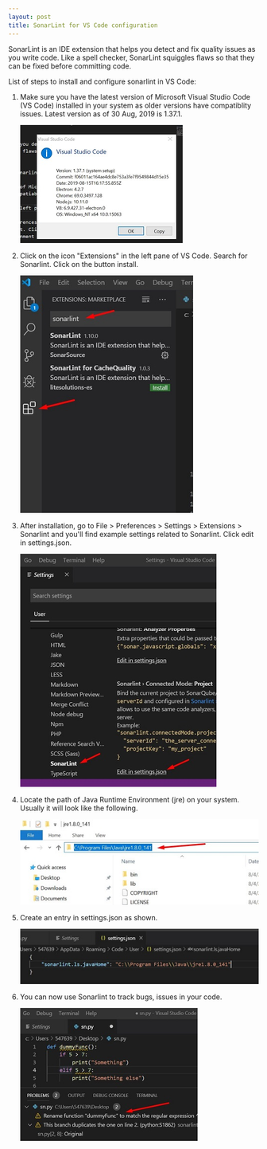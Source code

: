 ```yaml
---
layout: post
title: SonarLint for VS Code configuration
---
```

SonarLint is an IDE extension that helps you detect and fix quality issues as you write code. Like a spell checker, SonarLint squiggles flaws so that they can be fixed before committing code.

List of steps to install and configure sonarlint in VS Code:

1. Make sure you have the latest version of Microsoft Visual Studio Code (VS Code) installed in your system as older versions have compatiblity issues. Latest version as of 30 Aug, 2019 is 1.37.1.
   
   ![Image](../images/version.jpg)

2. Click on the icon "Extensions" in the left pane of VS Code. Search for Sonarlint. Click on the button install.
   
   ![Image](../images/extension_search.jpg)

3. After installation, go to File > Preferences > Settings > Extensions > Sonarlint and you'll find example settings related to Sonarlint. Click edit in settings.json.
   
   ![Image](../images/settings_path.jpg)

4. Locate the path of Java Runtime Environment (jre) on your system. Usually it will look like the following.
   
   ![Image](../images/java_path.jpg)

5. Create an entry in settings.json as shown.
   
   ![Image](../images/settings.jpg)

6. You can now use Sonarlint to track bugs, issues in your code.
   
   ![Image](../images/sonarworking.jpg)


